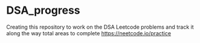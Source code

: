 # DSA_progress
Creating this repository to work on the DSA Leetcode problems and track it along the way
total areas to complete
https://neetcode.io/practice
